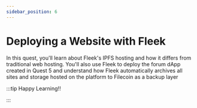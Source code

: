 ```yaml
---
sidebar_position: 6
---
```


# Deploying a Website with Fleek

In this quest, you'll learn about Fleek's IPFS hosting and how it differs from traditional web hosting. You'll also use Fleek to deploy the forum dApp created in Quest 5 and understand how Fleek automatically archives all sites and storage hosted on the platform to Filecoin as a backup layer

:::tip Happy Learning!!

<QuestButton text="Go To Quest" link="https://app.stackup.dev/quest_page/quest-6-deploying-a-website-with-fleek" />

:::
